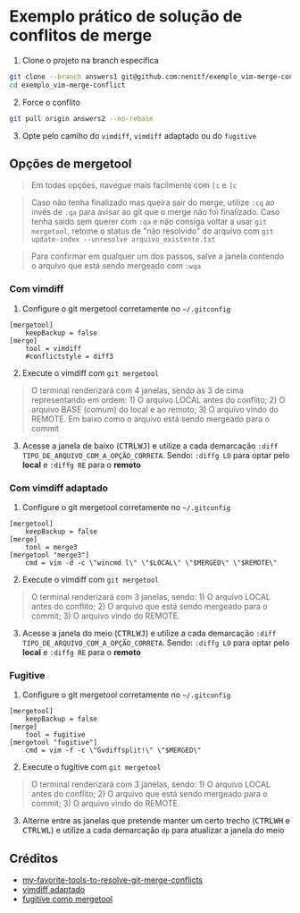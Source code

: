 # Exemplo prático de solução de conflitos de merge

1. Clone o projeto na branch específica
```sh
git clone --branch answers1 git@github.com:nenitf/exemplo_vim-merge-conflict.git
cd exemplo_vim-merge-conflict
```

2. Force o conflito
```sh
git pull origin answers2 --no-rebase
```

3. Opte pelo camiho do `vimdiff`, `vimdiff` adaptado ou do `fugitive`

## Opções de mergetool

> Em todas opções, navegue mais facilmente com `[c` e `]c`

> Caso não tenha finalizado mas queira sair do merge, utilize `:cq` ao invés de `:qa` para avisar ao git que o merge não foi finalizado. Caso tenha saido sem querer com `:qa` e não consiga voltar a usar `git mergetool`, retome o status de "não resolvido" do arquivo com `git update-index --unresolve arquivo_existente.txt`

> Para confirmar em qualquer um dos passos, salve a janela contendo o arquivo que está sendo mergeado com `:wqa`

### Com vimdiff

1. Configure o git mergetool corretamente no `~/.gitconfig`
```gitconfig
[mergetool]
    keepBackup = false
[merge]
    tool = vimdiff
    #conflictstyle = diff3
```

2. Execute o vimdiff com ``git mergetool``

> O terminal renderizará com 4 janelas, sendo as 3 de cima representando em ordem: 1) O arquivo LOCAL antes do conflito; 2) O arquivo BASE (comum) do local e ao remoto; 3) O arquivo vindo do REMOTE. Em baixo como o arquivo está sendo mergeado para o commit

3. Acesse a janela de baixo (<kbd>CTRL</kbd><kbd>W</kbd><kbd>J</kbd>) e utilize a cada demarcação `:diff TIPO_DE_ARQUIVO_COM_A_OPÇÃO_CORRETA`. Sendo: `:diffg LO` para optar pelo **local** e `:diffg RE` para o **remoto**

### Com vimdiff adaptado

1. Configure o git mergetool corretamente no `~/.gitconfig`
```gitconfig
[mergetool]
    keepBackup = false
[merge]
    tool = merge3
[mergetool "merge3"]
    cmd = vim -d -c \"wincmd l\" \"$LOCAL\" \"$MERGED\" \"$REMOTE\"
```

2. Execute o vimdiff com ``git mergetool``

> O terminal renderizará com 3 janelas, sendo: 1) O arquivo LOCAL antes do conflito; 2) O arquivo que está sendo mergeado para o commit; 3) O arquivo vindo do REMOTE. 

3. Acesse a janela do meio (<kbd>CTRL</kbd><kbd>W</kbd><kbd>J</kbd>) e utilize a cada demarcação `:diff TIPO_DE_ARQUIVO_COM_A_OPÇÃO_CORRETA`. Sendo: `:diffg LO` para optar pelo **local** e `:diffg RE` para o **remoto**

### Fugitive

1. Configure o git mergetool corretamente no `~/.gitconfig`
```gitconfig
[mergetool]
    keepBackup = false
[merge]
    tool = fugitive
[mergetool "fugitive"]
    cmd = vim -f -c \"Gvdiffsplit!\" \"$MERGED\"
```

2. Execute o fugitive com ``git mergetool``

> O terminal renderizará com 3 janelas, sendo: 1) O arquivo LOCAL antes do conflito; 2) O arquivo que está sendo mergeado para o commit; 3) O arquivo vindo do REMOTE. 

3. Alterne entre as janelas que pretende manter um certo trecho (<kbd>CTRL</kbd><kbd>W</kbd><kbd>H</kbd> e <kbd>CTRL</kbd><kbd>W</kbd><kbd>L</kbd>) e utilize a cada demarcação `dp` para atualizar a janela do meio

## Créditos

- [my-favorite-tools-to-resolve-git-merge-conflicts](https://blog.xoxzo.com/2019/03/29/my-favorite-tools-to-resolve-git-merge-conflicts/)
- [vimdiff adaptado](https://stackoverflow.com/a/19780597)
- [fugitive como mergetool](https://stackoverflow.com/a/7313949)
